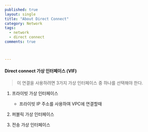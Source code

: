 ```yaml
---
published: true
layout: single
title: "About Direct Connect"
category: Network
tags:
  - network
  - direct connect
comments: true



---
```






#### Direct connect 가상 인터페이스 (VIF)

> 이 연결을 사용하려면 3가지 가상 인터페이스 중 하나를 선택해야 한다.

1. 프라이빗 가상 인터페이스

   - 프라이빗 IP 주소를 사용하여 VPC에 연결할때

2. 퍼블릭 가상 인터페이스

3. 전송 가상 인터페이스

   